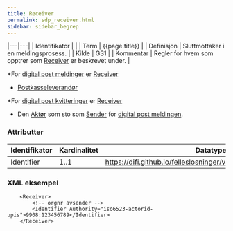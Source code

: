 ```yaml
--- 
title: Receiver  
permalink: sdp_receiver.html
sidebar: sidebar_begrep
---
```


|---|---|
| Identifikator |  |
| Term          | {{page.title}} |
| Definisjon    | Sluttmottaker i en meldingsprosess. |
| Kilde         | GS1 |
| Kommentar     | Regler for hvem som opptrer som [Receiver](https://difi.github.io/felleslosninger/sdp_receiver.html) er beskrevet under. |


\*For [digital post meldinger](../../meldinger/DigitalPostMelding.md) er
[Receiver](https://difi.github.io/felleslosninger/sdp_receiver.html)

  - [Postkasseleverandør](https://difi.github.io/felleslosninger/sdp_aktorer.html)

\*For [digital post kvitteringer](../../meldinger/KvitteringsMelding.md) er
[Receiver](https://difi.github.io/felleslosninger/sdp_receiver.html)

  - Den [Aktør](https://difi.github.io/felleslosninger/sdp_aktorer.html) som sto som [Sender](https://difi.github.io/felleslosninger/sdp_sender.html) for [digital
    post meldingen](../../meldinger/DigitalPostMelding.md).

### Attributter

| Identifikator | Kardinalitet | Datatype                                                     | Kommentar |
| ------------- | ------------ | ------------------------------------------------------------ | --------- |
| Identifier    | 1..1         | https://difi.github.io/felleslosninger/virksomhetsidentifikator.html |           |

### XML eksempel

``` brush: xml; toolbar: false
    <Receiver>
        <!-- orgnr avsender -->
        <Identifier Authority="iso6523-actorid-upis">9908:123456789</Identifier>
    </Receiver>
```
